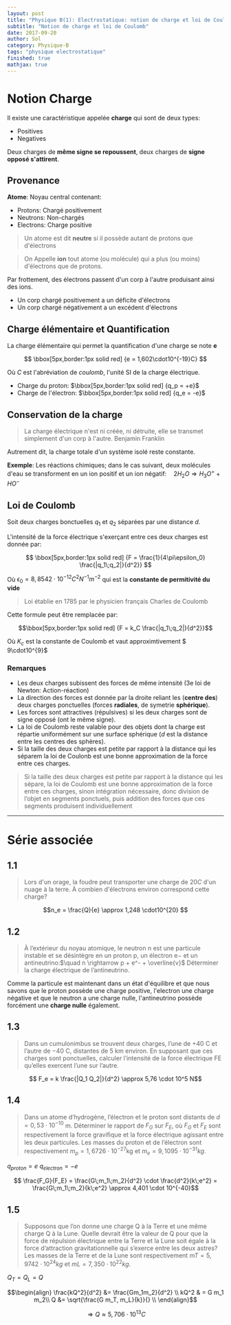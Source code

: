 ```yaml
---
layout: post
title: "Physique B(1): Electrostatique: notion de charge et loi de Coulomb"
subtitle: "Notion de charge et loi de Coulomb"
date: 2017-09-20
author: Sol
category: Physique-B
tags: "physique electrostatique"
finished: true
mathjax: true
---
```


# Notion Charge

Il existe une caractéristique appelée **charge** qui sont de deux types:
* Positives
* Negatives

Deux charges de **même signe se repoussent**, deux charges de **signe opposé s'attirent**.

## Provenance
**Atome**: Noyau central contenant:
* Protons: Chargé positivement
* Neutrons: Non-chargés
* Electrons: Charge positive

> Un atome est dit **neutre** si il possède autant de protons que d'électrons

> On Appelle **ion** tout atome (ou molécule) qui a plus (ou moins) d'électrons que de protons.

Par frottement, des électrons passent d'un corp à l'autre produisant ainsi des ions.
* Un corp chargé positivement a un déficite d'électrons 
* Un corp chargé négativement a un excédent d'électrons

## Charge élémentaire et Quantification
La charge élémentaire qui permet la quantification d'une charge se note $\pmb{e}$

$$ \bbox[5px,border:1px solid red]
    {e = 1,602\cdot10^{-19}C}
$$

Où $C$ est l'abréviation de _coulomb_, l'unité SI de la charge électrique.

* Charge du proton: $\bbox[5px,border:1px solid red] {q_p = +e}$
* Charge de l'électron: $\bbox[5px,border:1px solid red] {q_e = -e}$

## Conservation de la charge

> La charge électrique n'est ni créée, ni détruite, elle se transmet simplement d'un corp à l'autre.
> Benjamin Franklin

Autrement dit, la charge totale d'un système isolé reste constante.

**Exemple**: Les réactions chimiques; dans le cas suivant, deux molécules d'eau se transforment en un ion positif et un ion négatif:$\quad 2H_2 O \Rightarrow H_3 O^+ + HO^-$

## Loi de Coulomb

Soit deux charges bonctuelles $q_1 \text{ et } q_2$ séparées par une distance $d$.

L'intensité de la force électrique s'exerçant entre ces deux charges est donnée par:

$$
\bbox[5px,border:1px solid red]
    {F = \frac{1}{4\pi\epsilon_0} \frac{|q_1\;q_2|}{d^2}}
$$

Où $\epsilon_0 = 8,8542\cdot10^{-12}C^2 N^{-1} m^{-2}$ qui est la **constante de permitivité du vide**

> Loi établie en 1785 par le physicien français Charles de Coulomb

Cette formule peut être remplacée par:

$$\bbox[5px,border:1px solid red] {F = k_C \frac{|q_1\;q_2|}{d^2}}$$

Où $K_c$ est la constante de Coulomb et vaut approximtivement $ 9\cdot10^{9}$

### Remarques

* Les deux charges subissent des forces de même intensité (3e loi de Newton: Action-réaction)
* La direction des forces est donnée par la droite reliant les (**centre des**) deux charges ponctuelles (forces **radiales**, de symetrie **sphérique**).
* Les forces sont attractives (répulsives) si les deux charges sont de signe opposé (ont le même signe).
* La loi de Coulomb reste valable pour des objets dont la charge est répartie uniformément sur une surface sphérique ($d$ est la distance entre les centres des sphères).
* Si la taille des deux charges est petite par rapport à la distance qui les séparem la loi de Coulonb est une bonne approximation de la force entre ces charges.

>Si la taille des deux charges est petite par rapport à la distance qui les sépare, la loi de Coulomb est une bonne approximation de la force entre ces charges, sinon intégration nécessaire, donc division de l’objet en segments ponctuels, puis addition des forces que ces segments produisent individuellement


---

# Série associée

## 1.1
>Lors d'un orage, la foudre peut transporter une charge de $20C$ d'un nuage à la terre. À combien d'électrons environ correspond cette charge?

$$n_e = \frac{Q}{e} \approx 1,248 \cdot10^{20} $$

## 1.2
>À l’extérieur du noyau atomique, le neutron n est une particule instable et se désintègre en un proton p, un électron e− et un antineutrino:$\quad n \rightarrow p + e^- + \overline{v}$
Déterminer la charge électrique de l’antineutrino.

Comme la particule est maintenant dans un état d'équilibre et que nous savons que le proton possède une charge positive, l'electron une charge négative et que le neutron a une charge nulle, l'antineutrino possède forcément une **charge nulle** également.

## 1.3
>Dans un cumulonimbus se trouvent deux charges, l’une de +40 C et l’autre de −40 C, distantes de 5 km environ. En supposant que ces charges sont ponctuelles, calculer l’intensité de la force électrique FE qu’elles exercent l’une sur l’autre.

$$ F_e = k \frac{|Q_1 Q_2|}{d^2} \approx 5,76 \cdot 10^5 N$$

## 1.4
>Dans un atome d’hydrogène, l’électron et le proton sont distants de $d = 0,53 \cdot 10^{−10}$ m. Déterminer le rapport de $F_G$ sur $F_E$, où $F_G$ et $F_E$ sont respectivement la force graviﬁque et la force électrique agissant entre les deux particules. Les masses du proton et de l’électron sont respectivement $m_p = 1,6726 \cdot 10^{−27} \text{kg}$ et $m_e = 9,1095·10^{−31} kg$.

$q_{proton} = e$
$q_{electron} = -e$

$$ \frac{F_G}{F_E} = \frac{G\;m_1\;m_2}{d^2} \cdot \frac{d^2}{k\;e^2} = \frac{G\;m_1\;m_2}{k\;e^2} \approx 4,401 \cdot 10^{-40}$$

## 1.5
>Supposons que l’on donne une charge Q à la Terre et une même charge Q à la Lune. Quelle devrait être la valeur de Q pour que la force de répulsion électrique entre la Terre et la Lune soit égale à la force d’attraction gravitationnelle qui s’exerce entre les deux astres? Les masses de la Terre et de la Lune sont respectivement $mT = 5,9742 \cdot 10^{24} kg$ et   $mL = 7,350 \cdot 10^{22} kg$.

$Q_T = Q_L = Q$

$$\begin{align}
    \frac{kQ^2}{d^2} &= \frac{Gm_1m_2}{d^2} \\ 
    kQ^2 & = G m_1 m_2\\
    Q &= \sqrt{\frac{G m_T, m_L}{k}}{} \\
\end{align}$$

$$ \Rightarrow Q \approx 5,706 \cdot 10^{13}C $$
